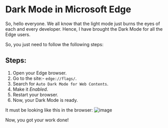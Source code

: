 # Dark Mode in Microsoft Edge
So, hello everyone. We all know that the light mode just burns the eyes of each and every developer. Hence, I have brought the Dark Mode for all the Edge users.

So, you just need to follow the following steps:

## Steps:
1. Open your Edge browser.
2. Go to the site:- `edge://flags/`.
3. Search for `Auto Dark Mode for Web Contents`.
4. Make it *Enabled*.
5. Restart your browser.
6. Now, your Dark Mode is ready.

It must be looking like this in the browser:
![image](https://user-images.githubusercontent.com/77664529/166961777-c2b22d2c-2e17-43e8-aa2f-3e357cdc28a3.png)

Now, you got your work done!
